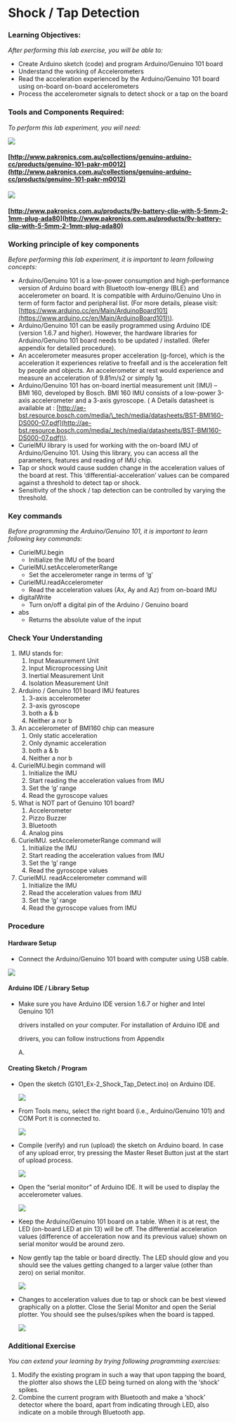 # Shock / Tap Detection

### Learning Objectives:

_After performing this lab exercise, you will be able to:_

* Create Arduino sketch \(code\) and program Arduino/Genuino 101 board
* Understand the working of Accelerometers
* Read the acceleration experienced by the Arduino/Genuino 101 board using on-board on-board accelerometers
* Process the accelerometer signals to detect shock or a tap on the board

### Tools and Components Required:

_To perform this lab experiment, you will need:_

![](../../.gitbook/assets/no3%20%283%29.jpg)

#### [http://www.pakronics.com.au/collections/genuino-arduino-cc/products/genuino-101-pakr-m0012](http://www.pakronics.com.au/collections/genuino-arduino-cc/products/genuino-101-pakr-m0012)

![](../../.gitbook/assets/no4%20%282%29.jpg)

#### [http://www.pakronics.com.au/products/9v-battery-clip-with-5-5mm-2-1mm-plug-ada80](http://www.pakronics.com.au/products/9v-battery-clip-with-5-5mm-2-1mm-plug-ada80)

### Working principle of key components

_Before performing this lab experiment, it is important to learn following concepts:_

* Arduino/Genuino 101 is a low-power consumption and high-performance version of Arduino board with Bluetooth low-energy \(BLE\) and accelerometer on board. It is compatible with Arduino/Genuino Uno in term of form factor and peripheral list. \(For more details, please visit: [https://www.arduino.cc/en/Main/ArduinoBoard101](https://www.arduino.cc/en/Main/ArduinoBoard101)\).
* Arduino/Genuino 101 can be easily programmed using Arduino IDE \(version 1.6.7 and higher\). However, the hardware libraries for Arduino/Genuino 101 board needs to be updated / installed. \(Refer appendix for detailed procedure\).
* An accelerometer measures proper acceleration \(g-force\), which is the acceleration it experiences relative to freefall and is the acceleration felt by people and objects. An accelerometer at rest would experience and measure an acceleration of 9.81m/s2 or simply 1g.
* Arduino/Genuino 101 has on-board inertial measurement unit \(IMU\) – BMI 160, developed by Bosch. BMI 160 IMU consists of a low-power 3-axis accelerometer and a 3-axis gyroscope. \( A Details datasheet is available at : [http://ae-bst.resource.bosch.com/media/\_tech/media/datasheets/BST-BMI160-DS000-07.pdf](http://ae-bst.resource.bosch.com/media/_tech/media/datasheets/BST-BMI160-DS000-07.pdf)\).
* CurieIMU library is used for working with the on-board IMU of Arduino/Genuino 101. Using this library, you can access all the parameters, features and reading of IMU chip.
* Tap or shock would cause sudden change in the acceleration values of the board at rest. This ‘differential-acceleration’ values can be compared against a threshold to detect tap or shock.
* Sensitivity of the shock / tap detection can be controlled by varying the threshold.

### Key commands

_Before programming the Arduino/Genuino 101, it is important to learn following key commands:_

* CurieIMU.begin
  * Initialize the IMU of the board
* CurieIMU.setAccelerometerRange
  * Set the accelerometer range in terms of ‘g’
* CurieIMU.readAccelerometer
  * Read the acceleration values \(Ax, Ay and Az\) from on-board IMU
* digitalWrite
  * Turn on/off a digital pin of the Arduino / Genuino board
* abs
  * Returns the absolute value of the input

### Check Your Understanding

1. IMU stands for:
   1. Input Measurement Unit
   2. Input Microprocessing Unit
   3. Inertial Measurement Unit
   4. Isolation Measurement Unit
2. Arduino / Genuino 101 board IMU features
   1. 3-axis accelerometer
   2. 3-axis gyroscope
   3. both a & b
   4. Neither a nor b
3. An accelerometer of BMI160 chip can measure
   1. Only static acceleration
   2. Only dynamic acceleration
   3. both a & b
   4. Neither a nor b
4. CurieIMU.begin command will
   1. Initialize the IMU
   2. Start reading the acceleration values from IMU
   3. Set the ‘g’ range
   4. Read the gyroscope values
5. What is NOT part of Genuino 101 board?
   1. Accelerometer
   2. Pizzo Buzzer
   3. Bluetooth
   4. Analog pins
6. CurieIMU. setAccelerometerRange command will
   1. Initialize the IMU
   2. Start reading the acceleration values from IMU
   3. Set the ‘g’ range
   4. Read the gyroscope values
7. CurieIMU. readAccelerometer command will
   1. Initialize the IMU
   2. Read the acceleration values from IMU
   3. Set the ‘g’ range
   4. Read the gyroscope values from IMU

### Procedure

#### Hardware Setup

* Connect the Arduino/Genuino 101 board with computer using USB cable.

![](../../.gitbook/assets/no6.png)

#### Arduino IDE / Library Setup

* Make sure you have Arduino IDE version 1.6.7 or higher and Intel Genuino 101

  drivers installed on your computer. For installation of Arduino IDE and

  drivers, you can follow instructions from Appendix

  A.

#### Creating Sketch / Program

* Open the sketch \(G101\_Ex-2\_Shock\_Tap\_Detect.ino\) on Arduino IDE.

  ![](../../.gitbook/assets/no18.png)

* From Tools menu, select the right board \(i.e., Arduino/Genuino 101\) and COM Port it is connected to.

  ![](../../.gitbook/assets/no19.png)

* Compile \(verify\) and run \(upload\) the sketch on Arduino board. In case of any upload error, try pressing the Master Reset Button just at the start of upload process.

  ![](../../.gitbook/assets/no20.png)

* Open the “serial monitor” of Arduino IDE. It will be used to display the accelerometer values.

  ![](../../.gitbook/assets/no21.png)

* Keep the Arduino/Genuino 101 board on a table. When it is at rest, the LED \(on-board LED at pin 13\) will be off. The differential acceleration values \(difference of acceleration now and its previous value\) shown on serial monitor would be around zero.
* Now gently tap the table or board directly. The LED should glow and you should see the values getting changed to a larger value \(other than zero\) on serial monitor.

  ![](../../.gitbook/assets/no22.png)

* Changes to acceleration values due to tap or shock can be best viewed graphically on a plotter. Close the Serial Monitor and open the Serial plotter. You should see the pulses/spikes when the board is tapped.

  ![](../../.gitbook/assets/no23.png)

### Additional Exercise

_You can extend your learning by trying following programming exercises:_

1. Modify the existing program in such a way that upon tapping the board, the plotter also shows the LED being turned on along with the ‘shock’ spikes.
2. Combine the current program with Bluetooth and make a ‘shock’ detector where the board, apart from indicating through LED, also indicate on a mobile through Bluetooth app.

